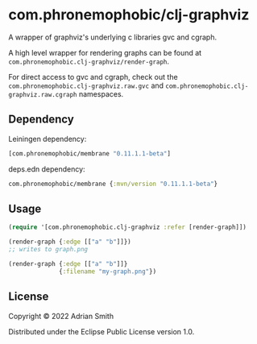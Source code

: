 # com.phronemophobic/clj-graphviz

A wrapper of graphviz's underlying c libraries gvc and cgraph. 

A high level wrapper for rendering graphs can be found at `com.phronemophobic.clj-graphviz/render-graph`.

For direct access to gvc and cgraph, check out the `com.phronemophobic.clj-graphviz.raw.gvc` and `com.phronemophobic.clj-graphviz.raw.cgraph` namespaces.

## Dependency

Leiningen dependency:

```clojure
[com.phronemophobic/membrane "0.11.1.1-beta"]
```

deps.edn dependency:

```clojure
com.phronemophobic/membrane {:mvn/version "0.11.1.1-beta"}
```

## Usage

```clojure
(require '[com.phronemophobic.clj-graphviz :refer [render-graph]])

(render-graph {:edge [["a" "b"]]})
;; writes to graph.png

(render-graph {:edge [["a" "b"]]}
              {:filename "my-graph.png"})

```
## License

Copyright © 2022 Adrian Smith

Distributed under the Eclipse Public License version 1.0.

